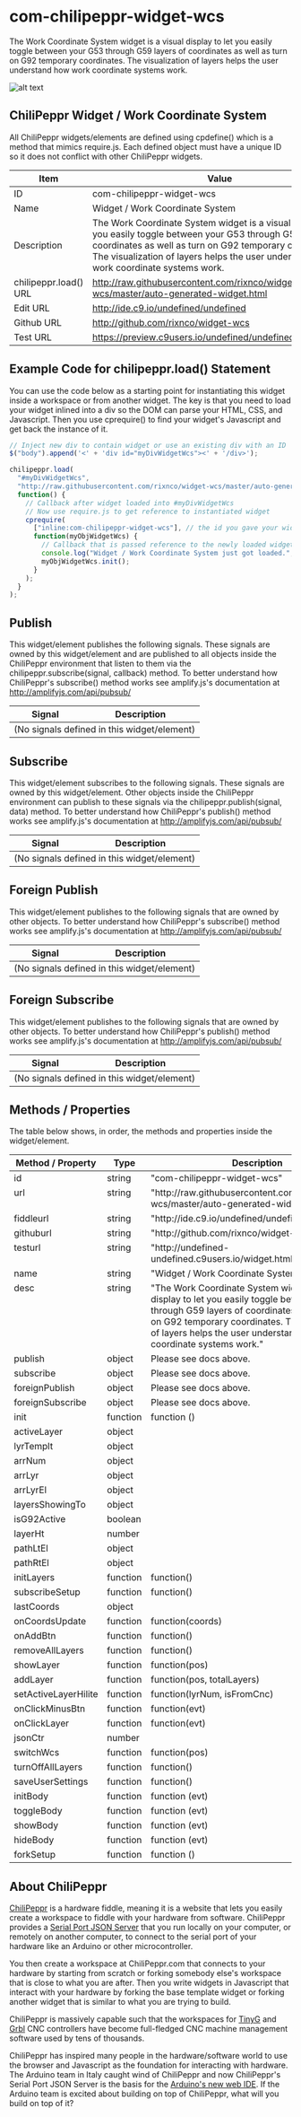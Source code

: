 # com-chilipeppr-widget-wcs
The Work Coordinate System widget is a visual display to let you easily toggle between your G53 through G59 layers of coordinates as well as turn on G92 temporary coordinates. The visualization of layers helps the user understand how work coordinate systems work.

![alt text](screenshot.png "Screenshot")

## ChiliPeppr Widget / Work Coordinate System

All ChiliPeppr widgets/elements are defined using cpdefine() which is a method
that mimics require.js. Each defined object must have a unique ID so it does
not conflict with other ChiliPeppr widgets.

| Item                  | Value           |
| -------------         | ------------- | 
| ID                    | com-chilipeppr-widget-wcs |
| Name                  | Widget / Work Coordinate System |
| Description           | The Work Coordinate System widget is a visual display to let you easily toggle between your G53 through G59 layers of coordinates as well as turn on G92 temporary coordinates. The visualization of layers helps the user understand how work coordinate systems work. |
| chilipeppr.load() URL | http://raw.githubusercontent.com/rixnco/widget-wcs/master/auto-generated-widget.html |
| Edit URL              | http://ide.c9.io/undefined/undefined |
| Github URL            | http://github.com/rixnco/widget-wcs |
| Test URL              | https://preview.c9users.io/undefined/undefined/widget.html |

## Example Code for chilipeppr.load() Statement

You can use the code below as a starting point for instantiating this widget 
inside a workspace or from another widget. The key is that you need to load 
your widget inlined into a div so the DOM can parse your HTML, CSS, and 
Javascript. Then you use cprequire() to find your widget's Javascript and get 
back the instance of it.

```javascript
// Inject new div to contain widget or use an existing div with an ID
$("body").append('<' + 'div id="myDivWidgetWcs"><' + '/div>');

chilipeppr.load(
  "#myDivWidgetWcs",
  "http://raw.githubusercontent.com/rixnco/widget-wcs/master/auto-generated-widget.html",
  function() {
    // Callback after widget loaded into #myDivWidgetWcs
    // Now use require.js to get reference to instantiated widget
    cprequire(
      ["inline:com-chilipeppr-widget-wcs"], // the id you gave your widget
      function(myObjWidgetWcs) {
        // Callback that is passed reference to the newly loaded widget
        console.log("Widget / Work Coordinate System just got loaded.", myObjWidgetWcs);
        myObjWidgetWcs.init();
      }
    );
  }
);

```

## Publish

This widget/element publishes the following signals. These signals are owned by this widget/element and are published to all objects inside the ChiliPeppr environment that listen to them via the 
chilipeppr.subscribe(signal, callback) method. 
To better understand how ChiliPeppr's subscribe() method works see amplify.js's documentation at http://amplifyjs.com/api/pubsub/

  <table id="com-chilipeppr-elem-pubsubviewer-pub" class="table table-bordered table-striped">
      <thead>
          <tr>
              <th style="">Signal</th>
              <th style="">Description</th>
          </tr>
      </thead>
      <tbody>
      <tr><td colspan="2">(No signals defined in this widget/element)</td></tr>    
      </tbody>
  </table>

## Subscribe

This widget/element subscribes to the following signals. These signals are owned by this widget/element. Other objects inside the ChiliPeppr environment can publish to these signals via the chilipeppr.publish(signal, data) method. 
To better understand how ChiliPeppr's publish() method works see amplify.js's documentation at http://amplifyjs.com/api/pubsub/

  <table id="com-chilipeppr-elem-pubsubviewer-sub" class="table table-bordered table-striped">
      <thead>
          <tr>
              <th style="">Signal</th>
              <th style="">Description</th>
          </tr>
      </thead>
      <tbody>
      <tr><td colspan="2">(No signals defined in this widget/element)</td></tr>    
      </tbody>
  </table>

## Foreign Publish

This widget/element publishes to the following signals that are owned by other objects. 
To better understand how ChiliPeppr's subscribe() method works see amplify.js's documentation at http://amplifyjs.com/api/pubsub/

  <table id="com-chilipeppr-elem-pubsubviewer-foreignpub" class="table table-bordered table-striped">
      <thead>
          <tr>
              <th style="">Signal</th>
              <th style="">Description</th>
          </tr>
      </thead>
      <tbody>
      <tr><td colspan="2">(No signals defined in this widget/element)</td></tr>    
      </tbody>
  </table>

## Foreign Subscribe

This widget/element publishes to the following signals that are owned by other objects.
To better understand how ChiliPeppr's publish() method works see amplify.js's documentation at http://amplifyjs.com/api/pubsub/

  <table id="com-chilipeppr-elem-pubsubviewer-foreignsub" class="table table-bordered table-striped">
      <thead>
          <tr>
              <th style="">Signal</th>
              <th style="">Description</th>
          </tr>
      </thead>
      <tbody>
      <tr><td colspan="2">(No signals defined in this widget/element)</td></tr>    
      </tbody>
  </table>

## Methods / Properties

The table below shows, in order, the methods and properties inside the widget/element.

  <table id="com-chilipeppr-elem-methodsprops" class="table table-bordered table-striped">
      <thead>
          <tr>
              <th style="">Method / Property</th>
              <th>Type</th>
              <th style="">Description</th>
          </tr>
      </thead>
      <tbody>
      <tr valign="top"><td>id</td><td>string</td><td>"com-chilipeppr-widget-wcs"</td></tr><tr valign="top"><td>url</td><td>string</td><td>"http://raw.githubusercontent.com/rixnco/widget-wcs/master/auto-generated-widget.html"</td></tr><tr valign="top"><td>fiddleurl</td><td>string</td><td>"http://ide.c9.io/undefined/undefined"</td></tr><tr valign="top"><td>githuburl</td><td>string</td><td>"http://github.com/rixnco/widget-wcs"</td></tr><tr valign="top"><td>testurl</td><td>string</td><td>"http://undefined-undefined.c9users.io/widget.html"</td></tr><tr valign="top"><td>name</td><td>string</td><td>"Widget / Work Coordinate System"</td></tr><tr valign="top"><td>desc</td><td>string</td><td>"The Work Coordinate System widget is a visual display to let you easily toggle between your G53 through G59 layers of coordinates as well as turn on G92 temporary coordinates. The visualization of layers helps the user understand how work coordinate systems work."</td></tr><tr valign="top"><td>publish</td><td>object</td><td>Please see docs above.</td></tr><tr valign="top"><td>subscribe</td><td>object</td><td>Please see docs above.</td></tr><tr valign="top"><td>foreignPublish</td><td>object</td><td>Please see docs above.</td></tr><tr valign="top"><td>foreignSubscribe</td><td>object</td><td>Please see docs above.</td></tr><tr valign="top"><td>init</td><td>function</td><td>function () </td></tr><tr valign="top"><td>activeLayer</td><td>object</td><td></td></tr><tr valign="top"><td>lyrTemplt</td><td>object</td><td></td></tr><tr valign="top"><td>arrNum</td><td>object</td><td></td></tr><tr valign="top"><td>arrLyr</td><td>object</td><td></td></tr><tr valign="top"><td>arrLyrEl</td><td>object</td><td></td></tr><tr valign="top"><td>layersShowingTo</td><td>object</td><td></td></tr><tr valign="top"><td>isG92Active</td><td>boolean</td><td></td></tr><tr valign="top"><td>layerHt</td><td>number</td><td></td></tr><tr valign="top"><td>pathLtEl</td><td>object</td><td></td></tr><tr valign="top"><td>pathRtEl</td><td>object</td><td></td></tr><tr valign="top"><td>initLayers</td><td>function</td><td>function() </td></tr><tr valign="top"><td>subscribeSetup</td><td>function</td><td>function() </td></tr><tr valign="top"><td>lastCoords</td><td>object</td><td></td></tr><tr valign="top"><td>onCoordsUpdate</td><td>function</td><td>function(coords) </td></tr><tr valign="top"><td>onAddBtn</td><td>function</td><td>function() </td></tr><tr valign="top"><td>removeAllLayers</td><td>function</td><td>function() </td></tr><tr valign="top"><td>showLayer</td><td>function</td><td>function(pos) </td></tr><tr valign="top"><td>addLayer</td><td>function</td><td>function(pos, totalLayers) </td></tr><tr valign="top"><td>setActiveLayerHilite</td><td>function</td><td>function(lyrNum, isFromCnc) </td></tr><tr valign="top"><td>onClickMinusBtn</td><td>function</td><td>function(evt) </td></tr><tr valign="top"><td>onClickLayer</td><td>function</td><td>function(evt) </td></tr><tr valign="top"><td>jsonCtr</td><td>number</td><td></td></tr><tr valign="top"><td>switchWcs</td><td>function</td><td>function(pos) </td></tr><tr valign="top"><td>turnOffAllLayers</td><td>function</td><td>function() </td></tr><tr valign="top"><td>saveUserSettings</td><td>function</td><td>function() </td></tr><tr valign="top"><td>initBody</td><td>function</td><td>function (evt) </td></tr><tr valign="top"><td>toggleBody</td><td>function</td><td>function (evt) </td></tr><tr valign="top"><td>showBody</td><td>function</td><td>function (evt) </td></tr><tr valign="top"><td>hideBody</td><td>function</td><td>function (evt) </td></tr><tr valign="top"><td>forkSetup</td><td>function</td><td>function () </td></tr>
      </tbody>
  </table>


## About ChiliPeppr

[ChiliPeppr](http://chilipeppr.com) is a hardware fiddle, meaning it is a 
website that lets you easily
create a workspace to fiddle with your hardware from software. ChiliPeppr provides
a [Serial Port JSON Server](https://github.com/johnlauer/serial-port-json-server) 
that you run locally on your computer, or remotely on another computer, to connect to 
the serial port of your hardware like an Arduino or other microcontroller.

You then create a workspace at ChiliPeppr.com that connects to your hardware 
by starting from scratch or forking somebody else's
workspace that is close to what you are after. Then you write widgets in
Javascript that interact with your hardware by forking the base template 
widget or forking another widget that
is similar to what you are trying to build.

ChiliPeppr is massively capable such that the workspaces for 
[TinyG](http://chilipeppr.com/tinyg) and [Grbl](http://chilipeppr.com/grbl) CNC 
controllers have become full-fledged CNC machine management software used by
tens of thousands.

ChiliPeppr has inspired many people in the hardware/software world to use the
browser and Javascript as the foundation for interacting with hardware. The
Arduino team in Italy caught wind of ChiliPeppr and now
ChiliPeppr's Serial Port JSON Server is the basis for the 
[Arduino's new web IDE](https://create.arduino.cc/). If the Arduino team is excited about building on top
of ChiliPeppr, what
will you build on top of it?

